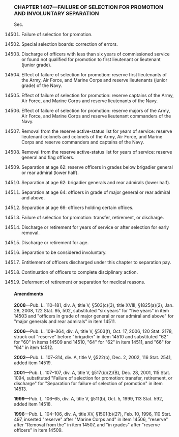 ### **CHAPTER 1407—FAILURE OF SELECTION FOR PROMOTION AND INVOLUNTARY SEPARATION** ###

Sec.

14501. Failure of selection for promotion.

14502. Special selection boards: correction of errors.

14503. Discharge of officers with less than six years of commissioned service or found not qualified for promotion to first lieutenant or lieutenant (junior grade).

14504. Effect of failure of selection for promotion: reserve first lieutenants of the Army, Air Force, and Marine Corps and reserve lieutenants (junior grade) of the Navy.

14505. Effect of failure of selection for promotion: reserve captains of the Army, Air Force, and Marine Corps and reserve lieutenants of the Navy.

14506. Effect of failure of selection for promotion: reserve majors of the Army, Air Force, and Marine Corps and reserve lieutenant commanders of the Navy.

14507. Removal from the reserve active-status list for years of service: reserve lieutenant colonels and colonels of the Army, Air Force, and Marine Corps and reserve commanders and captains of the Navy.

14508. Removal from the reserve active-status list for years of service: reserve general and flag officers.

14509. Separation at age 62: reserve officers in grades below brigadier general or rear admiral (lower half).

14510. Separation at age 62: brigadier generals and rear admirals (lower half).

14511. Separation at age 64: officers in grade of major general or rear admiral and above.

14512. Separation at age 66: officers holding certain offices.

14513. Failure of selection for promotion: transfer, retirement, or discharge.

14514. Discharge or retirement for years of service or after selection for early removal.

14515. Discharge or retirement for age.

14516. Separation to be considered involuntary.

14517. Entitlement of officers discharged under this chapter to separation pay.

14518. Continuation of officers to complete disciplinary action.

14519. Deferment of retirement or separation for medical reasons.

#### Amendments ####

**2008**—Pub. L. 110–181, div. A, title V, §503(c)(3), title XVIII, §1825(a)(2), Jan. 28, 2008, 122 Stat. 95, 502, substituted "six years" for "five years" in item 14503 and "officers in grade of major general or rear admiral and above" for "major generals and rear admirals" in item 14511.

**2006**—Pub. L. 109–364, div. A, title V, §503(f), Oct. 17, 2006, 120 Stat. 2178, struck out "reserve" before "brigadier" in item 14510 and substituted "62" for "60" in items 14509 and 14510, "64" for "62" in item 14511, and "66" for "64" in item 14512.

**2002**—Pub. L. 107–314, div. A, title V, §522(b), Dec. 2, 2002, 116 Stat. 2541, added item 14519.

**2001**—Pub. L. 107–107, div. A, title V, §517(b)(2)(B), Dec. 28, 2001, 115 Stat. 1094, substituted "Failure of selection for promotion: transfer, retirement, or discharge" for "Separation for failure of selection of promotion" in item 14513.

**1999**—Pub. L. 106–65, div. A, title V, §511(b), Oct. 5, 1999, 113 Stat. 592, added item 14518.

**1996**—Pub. L. 104–106, div. A, title XV, §1501(b)(27), Feb. 10, 1996, 110 Stat. 497, inserted "reserve" after "Marine Corps and" in item 14506, "reserve" after "Removal from the" in item 14507, and "in grades" after "reserve officers" in item 14509.